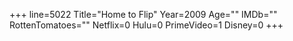 +++
line=5022
Title="Home to Flip"
Year=2009
Age=""
IMDb=""
RottenTomatoes=""
Netflix=0
Hulu=0
PrimeVideo=1
Disney=0
+++

